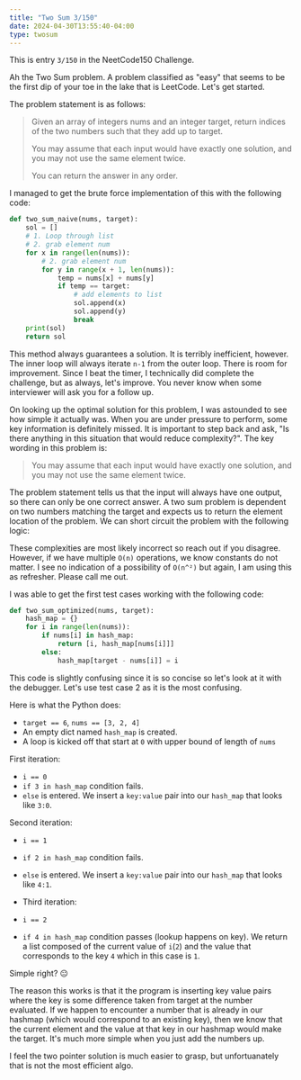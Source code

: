 ```yaml
---
title: "Two Sum 3/150"
date: 2024-04-30T13:55:40-04:00
type: twosum
---
```


This is entry `3/150` in the NeetCode150 Challenge.

Ah the Two Sum problem. A problem classified as "easy" that seems to be the first dip of your toe in the lake that is LeetCode. Let's get started.

The problem statement is as follows:

> Given an array of integers nums and an integer target, return indices of the two numbers such that they add up to target.
>
> You may assume that each input would have exactly one solution, and you may not use the same element twice.
>
> You can return the answer in any order.

I managed to get the brute force implementation of this with the following code:

```python
def two_sum_naive(nums, target):
    sol = []
    # 1. Loop through list
    # 2. grab element num
    for x in range(len(nums)):
        # 2. grab element num
        for y in range(x + 1, len(nums)):
            temp = nums[x] + nums[y]
            if temp == target:
                # add elements to list
                sol.append(x)
                sol.append(y)
                break
    print(sol)
    return sol
```

This method always guarantees a solution. It is terribly inefficient, however. The inner loop will always iterate `n-1` from the outer loop. There is room for improvement. Since I beat the timer, I technically did complete the challenge, but as always, let's improve. You never know when some interviewer will ask you for a follow up.

On looking up the optimal solution for this problem, I was astounded to see how simple it actually was. When you are under pressure to perform, some key information is definitely missed. It is important to step back and ask, "Is there anything in this situation that would reduce complexity?". The key wording in this problem is:

> You may assume that each input would have exactly one solution, and you may not use the same element twice.

The problem statement tells us that the input will always have one output, so there can only be one correct answer. A two sum problem is dependent on two numbers matching the target and expects us to return the element location of the problem. We can short circuit the problem with the following logic:

These complexities are most likely incorrect so reach out if you disagree. However, if we have multiple `O(n)` operations, we know constants do not matter. I see no indication of a possibility of `O(n^²)` but again, I am using this as refresher. Please call me out.

I was able to get the first test cases working with the following code:

```python
def two_sum_optimized(nums, target):
    hash_map = {}
    for i in range(len(nums)):
        if nums[i] in hash_map:
            return [i, hash_map[nums[i]]]
        else:
            hash_map[target - nums[i]] = i
```

This code is slightly confusing since it is so concise so let's look at it with the debugger. Let's use test case 2 as it is the most confusing.

Here is what the Python does:

- `target == 6`, `nums == [3, 2, 4]`
- An empty dict named `hash_map` is created.
- A loop is kicked off that start at `0` with upper bound of length of `nums`

First iteration:

- `i == 0`
- `if 3 in hash_map` condition fails.
- `else` is entered. We insert a `key:value` pair into our `hash_map` that looks like `3:0`.

Second iteration:

- `i == 1`
- `if 2 in hash_map` condition fails.
- `else` is entered. We insert a `key:value` pair into our `hash_map` that looks like `4:1`.

- Third iteration:

- `i == 2`
- `if 4 in hash_map` condition passes (lookup happens on key). We return a list composed of the current value of `i`(`2`) and the value that corresponds to the key `4` which in this case is `1`.

Simple right? 😐

The reason this works is that it the program is inserting key value pairs where the key is some difference taken from target at the number evaluated. If we happen to encounter a number that is already in our hashmap (which would correspond to an existing key), then we know that the current element and the value at that key in our hashmap would make the target. It's much more simple when you just add the numbers up.

I feel the two pointer solution is much easier to grasp, but unfortuanately that is not the most efficient algo.
